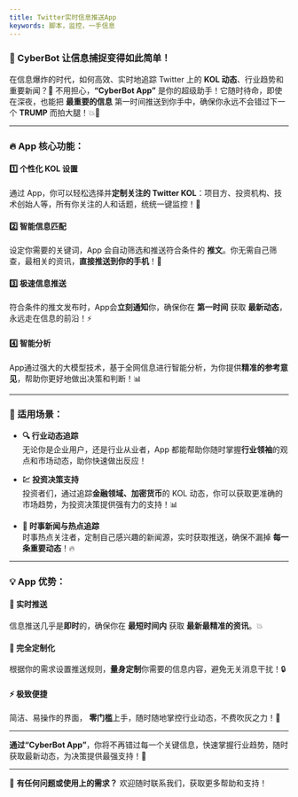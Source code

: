 ```yaml
---
title: Twitter实时信息推送App
keywords: 脚本，监控，一手信息
---
```

### **🚀 CyberBot 让信息捕捉变得如此简单！**

在信息爆炸的时代，如何高效、实时地追踪 Twitter 上的 **KOL 动态**、行业趋势和重要新闻？🤔 不用担心，**“CyberBot App”** 是你的超级助手！它随时待命，即使在深夜，也能把 **最重要的信息** 第一时间推送到你手中，确保你永远不会错过下一个 **TRUMP** 而拍大腿！💥📲

---

### **🔥 App 核心功能：**

#### 1️⃣ **个性化 KOL 设置**

通过 App，你可以轻松选择并**定制关注的 Twitter KOL**：项目方、投资机构、技术创始人等，所有你关注的人和话题，统统一键监控！💬

#### 2️⃣ **智能信息匹配**

设定你需要的关键词，App 会自动筛选和推送符合条件的 **推文**。你无需自己筛查，最相关的资讯，**直接推送到你的手机**！📲

#### 3️⃣ **极速信息推送**

符合条件的推文发布时，App会**立刻通知**你，确保你在 **第一时间** 获取 **最新动态**，永远走在信息的前沿！⚡

#### 4️⃣ **智能分析**

App通过强大的大模型技术，基于全网信息进行智能分析，为你提供**精准的参考意见**，帮助你更好地做出决策和判断！📊

---

### **💼 适用场景：**

- **🔍 行业动态追踪**  
    无论你是企业用户，还是行业从业者，App 都能帮助你随时掌握**行业领袖**的观点和市场动态，助你快速做出反应！
    
- **💹 投资决策支持**  
    投资者们，通过追踪**金融领域、加密货币**的 KOL 动态，你可以获取更准确的市场趋势，为投资决策提供强有力的支持！📊
    
- **📰 时事新闻与热点追踪**  
    时事热点关注者，定制自己感兴趣的新闻源，实时获取推送，确保不漏掉 **每一条重要动态**！🔥
    

---

### **💡 App 优势：**

#### **🚀 实时推送**

信息推送几乎是**即时**的，确保你在 **最短时间内** 获取 **最新最精准的资讯**。💥

#### **🎯 完全定制化**

根据你的需求设置推送规则，**量身定制**你需要的信息内容，避免无关消息干扰！🔒

#### **⚡ 极致便捷**

简洁、易操作的界面， **零门槛**上手，随时随地掌控行业动态，不费吹灰之力！📲

---

**通过“CyberBot App”**，你将不再错过每一个关键信息，快速掌握行业趋势，随时获取最新动态，为决策提供最强支持！💪

---

📩 **有任何问题或使用上的需求？** 欢迎随时联系我们，获取更多帮助和支持！
